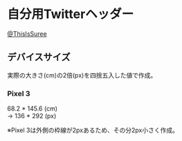 # 自分用Twitterヘッダー

[@ThisIsSuree](https://twitter.com/ThisIsSuree)

## デバイスサイズ

実際の大きさ(cm)の2倍(px)を四捨五入した値で作成。

### Pixel 3

68.2 * 145.6 (cm)  
→ 136 * 292 (px)

※Pixel 3は外側の枠線が2pxあるため、その分2px小さく作成。